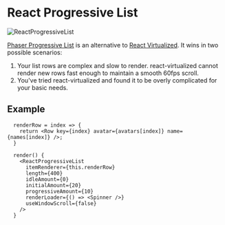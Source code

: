 # React Progressive List

![ReactProgressiveList](https://raw.githubusercontent.com/mattcolman/phaser-manifest-loader/master/react-progressive-list.jpg)

[Phaser Progressive List](https://www.npmjs.com/package/react-progressive-list)
is an alternative to
[React Virtualized](https://github.com/bvaughn/react-virtualized). It wins in
two possible scenarios:

1. Your list rows are complex and slow to render. react-virtualized cannot
   render new rows fast enough to maintain a smooth 60fps scroll.
2. You've tried react-virtualized and found it to be overly complicated for your
   basic needs.

## Example

```
  renderRow = index => {
    return <Row key={index} avatar={avatars[index]} name={names[index]} />;
  }

  render() {
    <ReactProgressiveList
      itemRenderer={this.renderRow}
      length={400}
      idleAmount={0}
      initialAmount={20}
      progressiveAmount={10}
      renderLoader={() => <Spinner />}
      useWindowScroll={false}
    />
  }
```
